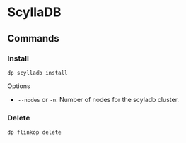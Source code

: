 # ScyllaDB

## Commands

### Install

`dp scylladb install`

Options

- `--nodes` or `-n`: Number of nodes for the scyladb cluster.

### Delete

`dp flinkop delete`
